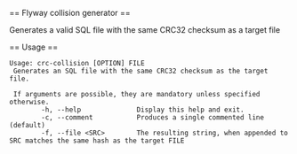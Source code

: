 == Flyway collision generator ==

Generates a valid SQL file with the same CRC32 checksum as a target file

== Usage ==

```
Usage: crc-collision [OPTION] FILE 
 Generates an SQL file with the same CRC32 checksum as the target file.

 If arguments are possible, they are mandatory unless specified otherwise.
        -h, --help              Display this help and exit.
        -c, --comment           Produces a single commented line (default)
        -f, --file <SRC>        The resulting string, when appended to SRC matches the same hash as the target FILE
```